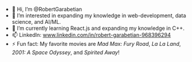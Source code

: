 - 👋 Hi, I’m @RobertGarabetian
- 👀 I’m interested in expanding my knowledge in web-development, data science, and AI/ML.
- 🌱 I’m currently learning React.js and expanding my knowledge in C++.
- 📫 LinkedIn: www.linkedin.com/in/robert-garabetian-968396294
- ⚡ Fun fact: My favorite movies are _Mad Max: Fury Road_, _La La Land_, _2001: A Space Odyssey_, and _Spirited Away_!

